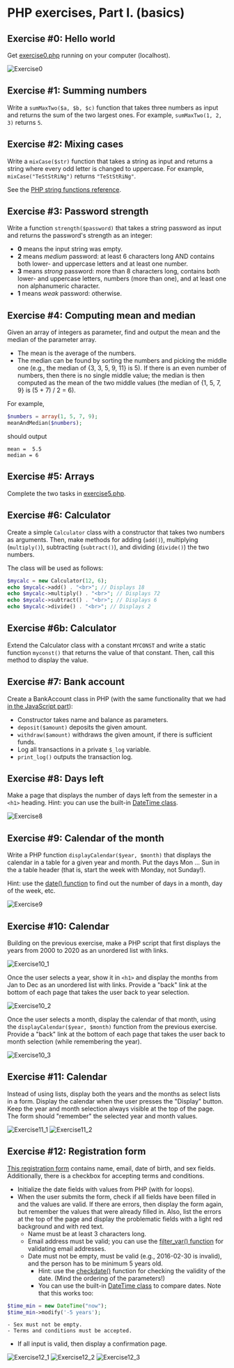 # PHP exercises, Part I. (basics)

## Exercise #0: Hello world

Get [exercise0.php](exercise0.php) running on your computer (localhost).

![Exercise0](images/exercise0.png)


## Exercise #1: Summing numbers

Write a `sumMaxTwo($a, $b, $c)` function that takes three numbers as input and returns the sum of the two largest ones.  For example, `sumMaxTwo(1, 2, 3)` returns `5`.


## Exercise #2: Mixing cases

Write a `mixCase($str)` function that takes a string as input and returns a string where every odd letter is changed to uppercase.  For example, `mixCase("TeStStRiNg")` returns `"TeStStRiNg"`.

See the [PHP string functions reference](http://www.w3schools.com/php/php_ref_string.asp).


## Exercise #3: Password strength

Write a function `strength($password)` that takes a string password as input and returns the password's strength as an integer:

  - **0** means the input string was empty.
  - **2** means _medium_ password: at least 6 characters long AND contains both lower- and uppercase letters and at least one number.
  - **3** means _strong_ password: more than 8 characters long, contains both lower- and uppercase letters, numbers (more than one), and at least one non alphanumeric character.
  - **1** means _weak_ password: otherwise.


## Exercise #4: Computing mean and median

Given an array of integers as parameter, find and output the mean and the
median of the parameter array.

  - The mean is the average of the numbers.
  - The median can be found by sorting the numbers and picking the middle one (e.g., the median of {3, 3, 5, 9, 11} is 5). If there is an even number of numbers, then there is no single middle value; the median is then computed as the mean of the two middle values (the median of {1, 5, 7, 9} is (5 + 7) / 2 = 6).

For example,

```php
$numbers = array(1, 5, 7, 9);
meanAndMedian($numbers);
```

should output

```
mean =  5.5
median = 6
```


## Exercise #5: Arrays

Complete the two tasks in [exercise5.php](exercise5.php).


## Exercise #6: Calculator

Create a simple `Calculator` class with a constructor that takes two numbers as arguments.  Then, make methods for adding (`add()`), multiplying (`multiply()`), subtracting (`subtract()`), and dividing (`divide()`) the two numbers.

The class will be used as follows:
```php
$mycalc = new Calculator(12, 6);
echo $mycalc->add() . "<br>"; // Displays 18
echo $mycalc->multiply() . "<br>"; // Displays 72
echo $mycalc->subtract() . "<br>"; // Displays 6
echo $mycalc->divide() . "<br>"; // Displays 2
```


## Exercise #6b: Calculator

Extend the Calculator class with a constant `MYCONST` and write a static function `myconst()` that returns the value of that constant. Then, call this method to display the value.


## Exercise #7: Bank account

Create a BankAccount class in PHP (with the same functionality that we had [in the JavaScript part](../../js/basics)):

  - Constructor takes name and balance as parameters.
  - `deposit($amount)` deposits the given amount.
  - `withdraw($amount)` withdraws the given amount, if there is sufficient funds.
  - Log all transactions in a private `$_log` variable.
  - `print_log()` outputs the transaction log.


## Exercise #8: Days left

Make a page that displays the number of days left from the semester in a `<h1>` heading. Hint: you can use the built-in [DateTime class](http://php.net/manual/en/class.datetime.php).

![Exercise8](images/exercise8.png)


## Exercise #9: Calendar of the month

Write a PHP function `displayCalendar($year, $month)` that displays the calendar in a table for a given year and month. Put the days Mon ... Sun in the a table header (that is, start the week with Monday, not Sunday!).

Hint: use the [date() function](http://php.net/manual/en/function.date.php) to find out the number of days in a month, day of the week, etc.

![Exercise9](images/exercise9.png)


## Exercise #10: Calendar

Building on the previous exercise, make a PHP script that first displays the years from 2000 to 2020 as an unordered list with links.

![Exercise10_1](images/exercise10_1.png)

Once the user selects a year, show it in `<h1>` and display the months from Jan to Dec as an unordered list with links. Provide a "back" link at the bottom of each page that takes the user back to year selection.

![Exercise10_2](images/exercise10_2.png)

Once the user selects a month, display the calendar of that month, using the `displayCalendar($year, $month)` function from the previous exercise. Provide a "back" link at the bottom of each page that takes the user back to month selection (while remembering the year).

![Exercise10_3](images/exercise10_3.png)


## Exercise #11: Calendar

Instead of using lists, display both the years and the months as select lists in a form. Display the calendar when the user presses the "Display" button. Keep the year and month selection always visible at the top of the page. The form should "remember" the selected year and month values.

![Exercise11_1](images/exercise11_1.png)
![Exercise11_2](images/exercise11_2.png)


## Exercise #12: Registration form

[This registration form](exercise12.php) contains name, email, date of birth, and sex fields. Additionally, there is a checkbox for accepting terms and conditions.

  * Initialize the date fields with values from PHP (with for loops).
  * When the user submits the form, check if all fields have been filled in and the values are valid. If there are errors, then display the form again, but remember the values that were already filled in. Also, list the errors at the top of the page and display the problematic fields with a light red background and with red text.
    - Name must be at least 3 characters long.
    - Email address must be valid; you can use the [filter_var() function](http://php.net/manual/en/filter.examples.validation.php) for validating email addresses.
    - Date must not be empty, must be valid (e.g., 2016-02-30 is invalid), and the person has to be minimum 5 years old.  
      * Hint: use the [checkdate()](http://php.net/manual/en/function.checkdate.php) function for checking the validity of the date. (Mind the ordering of the parameters!)
      * You can use the built-in [DateTime class](http://php.net/manual/en/class.datetime.php) to compare dates. Note that this works too:
```php
$time_min = new DateTime("now");
$time_min->modify('-5 years');
```
    - Sex must not be empty.
    - Terms and conditions must be accepted.
  * If all input is valid, then display a confirmation page.

  ![Exercise12_1](images/exercise12_1.png)
  ![Exercise12_2](images/exercise12_2.png)
  ![Exercise12_3](images/exercise12_3.png)

